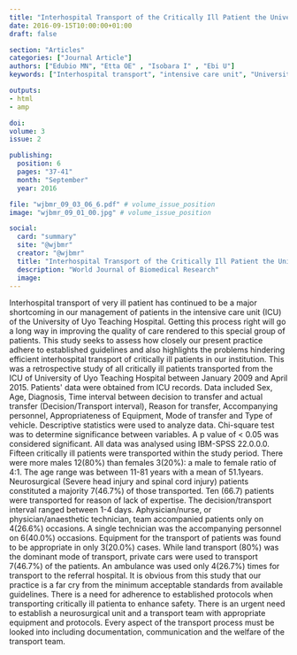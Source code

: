 ```yaml
---
title: "Interhospital Transport of the Critically Ill Patient the University of Uyo Teaching Hospital Experience"
date: 2016-09-15T10:00:00+01:00
draft: false

section: "Articles"
categories: ["Journal Article"]
authors: ["Edubio MN", "Etta OE" , "Isobara I" , "Ebi U"]
keywords: ["Interhospital transport", "intensive care unit", "University of Uyo Teaching Hospital"]

outputs: 
- html
- amp

doi:
volume: 3
issue: 2

publishing:
  position: 6
  pages: "37-41"
  month: "September"
  year: 2016

file: "wjbmr_09_03_06_6.pdf" # volume_issue_position
image: "wjbmr_09_01_00.jpg" # volume_issue_position

social:
  card: "summary"
  site: "@wjbmr"
  creator: "@wjbmr"
  title: "Interhospital Transport of the Critically Ill Patient the University of Uyo Teaching Hospital Experience"
  description: "World Journal of Biomedical Research"
  image:
---
```

Interhospital transport of very ill patient has continued to be a major shortcoming in our management of
patients in the intensive care unit (ICU) of the University of Uyo Teaching Hospital. Getting this process right
will go a long way in improving the quality of care rendered to this special group of patients. This study seeks to
assess how closely our present practice adhere to established guidelines and also highlights the problems
hindering efficient interhospital transport of critically ill patients in our institution. This was a retrospective
study of all critically ill patients transported from the ICU of University of Uyo Teaching Hospital between
January 2009 and April 2015. Patients' data were obtained from ICU records. Data included Sex, Age,
Diagnosis, Time interval between decision to transfer and actual transfer (Decision/Transport interval),
Reason for transfer, Accompanying personnel, Appropriateness of Equipment, Mode of transfer and Type of
vehicle. Descriptive statistics were used to analyze data. Chi-square test was to determine significance between
variables. A p value of < 0.05 was considered significant. All data was analysed using IBM-SPSS 22.0.0.0.
Fifteen critically ill patients were transported within the study period. There were more males 12(80%) than
females 3(20%): a male to female ratio of 4:1. The age range was between 11-81 years with a mean of 51.1years.
Neurosurgical (Severe head injury and spinal cord injury) patients constituted a majority 7(46.7%) of those
transported. Ten (66.7) patients were transported for reason of lack of expertise. The decision/transport
interval ranged between 1-4 days. Aphysician/nurse, or physician/anaesthetic technician, team accompanied
patients only on 4(26.6%) occasions. A single technician was the accompanying personnel on 6(40.0%)
occasions. Equipment for the transport of patients was found to be appropriate in only 3(20.0%) cases. While
land transport (80%) was the dominant mode of transport, private cars were used to transport 7(46.7%) of the
patients. An ambulance was used only 4(26.7%) times for transport to the referral hospital. It is obvious from
this study that our practice is a far cry from the minimum acceptable standards from available guidelines.
There is a need for adherence to established protocols when transporting critically ill patienta to enhance
safety. There is an urgent need to establish a neurosurgical unit and a transport team with appropriate
equipment and protocols. Every aspect of the transport process must be looked into including documentation,
communication and the welfare of the transport team.
